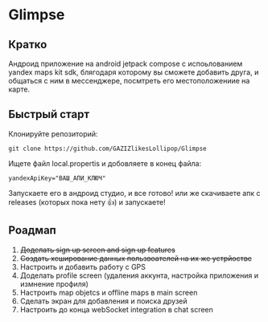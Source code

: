 # Glimpse

## Кратко

Андроид приложение на android jetpack compose с испоьлованием yandex maps kit sdk, блягодаря которому вы сможете добавить друга, и общаться с ним в мессенджере, посмтреть его местоположениие на карте.

## Быстрый старт

Клонируйте репозиторий:

```
git clone https://github.com/GAZIZlikesLollipop/Glimpse
```

Ищете файл local.propertis и добовляете в конец файла:

```propetis
yandexApiKey="ВАШ_АПИ_КЛЮЧ"
```

Запускаете его в андроид студио, и все готово! или же скачиваете апк с releases (которых пока нету 👍) и запускаете!

## Роадмап

1. ~~Доделать sign up screen and sign up features~~
2. ~~Создать хеширование данных пользвоателей на их же устрйостве~~
3. Настроить и добавить работу с GPS
4. Доделать profile screen (удаления аккунта, настройка приложения и измнение профиля)
5. Настроить map objetcs и offline maps в main screen 
6. Сделать экран для добавления и поиска друзей
7. Настроить до конца webSocket integration в chat screen
